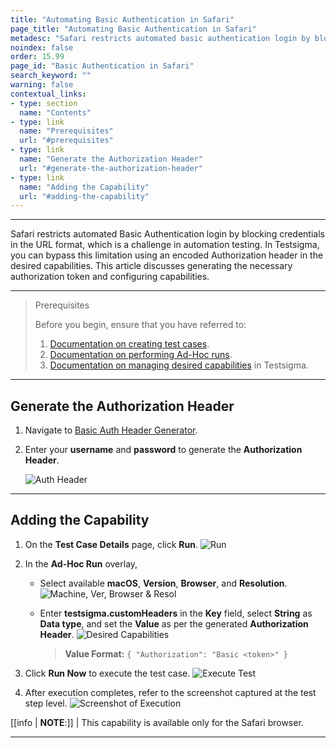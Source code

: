 ```yaml
---
title: "Automating Basic Authentication in Safari"
page_title: "Automating Basic Authentication in Safari"
metadesc: "Safari restricts automated basic authentication login by blocking credentials in the URL format. This article discusses bypassing this limitation in Testsigma."
noindex: false
order: 15.99
page_id: "Basic Authentication in Safari"
search_keyword: ""
warning: false
contextual_links:
- type: section
  name: "Contents"
- type: link
  name: "Prerequisites"
  url: "#prerequisites"
- type: link
  name: "Generate the Authorization Header"
  url: "#generate-the-authorization-header"
- type: link
  name: "Adding the Capability"
  url: "#adding-the-capability"
---
```


---

Safari restricts automated Basic Authentication login by blocking credentials in the URL format, which is a challenge in automation testing. In Testsigma, you can bypass this limitation using an encoded Authorization header in the desired capabilities. This article discusses generating the necessary authorization token and configuring capabilities.

---

> <p id="prerequisites">Prerequisites</p>
>
> Before you begin, ensure that you have referred to:
> 1. [Documentation on creating test cases](https://testsigma.com/docs/test-cases/manage/add-edit-delete/#create-test-case).
> 2. [Documentation on performing Ad-Hoc runs](https://testsigma.com/docs/runs/adhoc-runs/).
> 3. [Documentation on managing desired capabilities](https://testsigma.com/docs/desired-capabilities/overview/) in Testsigma.

---

## **Generate the Authorization Header**

1. Navigate to [Basic Auth Header Generator](https://www.debugbear.com/basic-auth-header-generator).

2. Enter your **username** and **password** to generate the **Authorization Header**.

   ![Auth Header](https://s3.amazonaws.com/static-docs.testsigma.com/new_images/projects/applications/Header_Generator.png)

---

## **Adding the Capability**

1. On the **Test Case Details** page, click **Run**.
   ![Run](https://s3.amazonaws.com/static-docs.testsigma.com/new_images/projects/applications/Run_Now_BA.png)

2. In the **Ad-Hoc Run** overlay,

   - Select available **macOS**, **Version**, **Browser**, and **Resolution**.
     ![Machine, Ver, Browser & Resol](https://s3.amazonaws.com/static-docs.testsigma.com/new_images/projects/applications/Machine_OS_BA.png)

   - Enter **testsigma.customHeaders** in the **Key** field, select **String** as **Data type**, and set the **Value** as per the generated **Authorization Header**. 
     ![Desired Capabilities](https://s3.amazonaws.com/static-docs.testsigma.com/new_images/projects/applications/Desired_Capabilities_BA.png)

       > **Value Format:** ```{ "Authorization": "Basic <token>" }```

3. Click **Run Now** to execute the test case.
   ![Execute Test](https://s3.amazonaws.com/static-docs.testsigma.com/new_images/projects/applications/Execute_Test_BA.png)

4. After execution completes, refer to the screenshot captured at the test step level.
   ![Screenshot of Execution](https://s3.amazonaws.com/static-docs.testsigma.com/new_images/projects/applications/Screenshot_Run_BA.png)


[[info | **NOTE**:]]
| This capability is available only for the Safari browser.

---